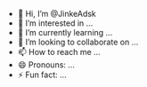- 👋 Hi, I’m @JinkeAdsk
- 👀 I’m interested in ...
- 🌱 I’m currently learning ...
- 💞️ I’m looking to collaborate on ...
- 📫 How to reach me ...
- 😄 Pronouns: ...
- ⚡ Fun fact: ...

<!---
JinkeAdsk/JinkeAdsk is a ✨ special ✨ repository because its `README.md` (this file) appears on your GitHub profile.
You can click the Preview link to take a look at your changes.
--->
